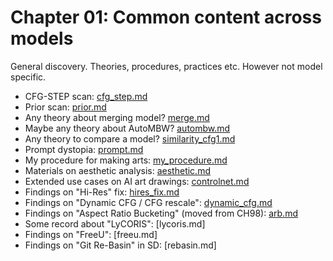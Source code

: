 # Chapter 01: Common content across models #

General discovery. Theories, procedures, practices etc. However not model specific.

- CFG-STEP scan: [cfg_step.md](cfg_step.md)
- Prior scan: [prior.md](prior.md)
- Any theory about merging model? [merge.md](merge.md)
- Maybe any theory about AutoMBW? [autombw.md](autombw.md)
- Any theory to compare a model? [similarity_cfg1.md](similarity_cfg1.md)
- Prompt dystopia: [prompt.md](prompt.md)
- My procedure for making arts: [my_procedure.md](my_procedure.md)
- Materials on aesthetic analysis: [aesthetic.md](aesthetic.md)
- Extended use cases on AI art drawings: [controlnet.md](controlnet.md)
- Findings on "Hi-Res" fix: [hires_fix.md](hires_fix.md)
- Findings on "Dynamic CFG / CFG rescale": [dynamic_cfg.md](dynamic_cfg.md)
- Findings on "Aspect Ratio Bucketing" (moved from CH98): [arb.md](arb.md)
- Some record about "LyCORIS": [lycoris.md]
- Findings on "FreeU": [freeu.md]
- Findings on "Git Re-Basin" in SD: [rebasin.md]
